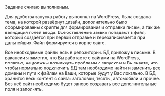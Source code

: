 Задание считаю выполненым. 

Для удобства запуска работу выполнял на WordPress, была создана тема, на которой развёрнут дизайн, дополнительно было сформированны скрипты для формирования и отправки писем, а так же валидация полей ввода. Все оставленые заявки попадают в файл, который создаётся при первой отправке и перезаписывается при дальнейших. Файл формируется в корне сайте.

Все необходимые файлы есть в репозитории. БД приложу в письме. В вакансии я заметил, что Вы работаете с сайтами на WordPress, полагаю, не должны возникнуть проблемы с запуском и Вы знаете, что чтобы нормально подключить БД там необходимо найти и заменить все домены и пути к файлам на Ваши, которые будут у Вас локально. В БД хранится весь контент с сайта: заголовки, тескты, автомобили и прочее. Без неё сайт необходимо будет заново создавать все дополнительные поля и заполнять.